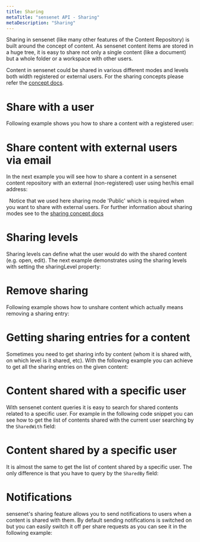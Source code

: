 ```yaml
---
title: Sharing
metaTitle: "sensenet API - Sharing"
metaDescription: "Sharing"
---
```


Sharing in sensenet (like many other features of the Content Repository) is built around the concept of content. As sensenet content items are stored in a huge tree, it is easy to share not only a single content (like a document) but a whole folder or a workspace with other users.

Content in sensenet could be shared in various different modes and levels both width registered or external users. For the sharing concepts please refer the [concept docs](/concepts/sharing).

# Share with a user

Following example shows you how to share a content with a registered user:

<tab category="sharing" article="sharing" example="byUser" />

# Share content with external users via email

In the next example you will see how to share a content in a sensenet content repository with an external (non-registered) user using her/his email address:

<tab category="sharing" article="sharing" example="byEmail" />
&nbsp;
<note title="Sharing mode">Notice that we used here sharing mode 'Public' which is required when you want to share with external users. For further information about sharing modes see to the <a href="/concepts/sharing">sharing concept docs</a></note>

# Sharing levels

Sharing levels can define what the user would do with the shared content (e.g. open, edit). The next example demonstrates using the sharing levels with setting the sharingLevel property:

<tab category="sharing" article="sharing" example="sharingLevels" />

# Remove sharing

Following example shows how to unshare content which actually means removing a sharing entry:

<tab category="sharing" article="sharing" example="removeSharing" />

# Getting sharing entries for a content

Sometimes you need to get sharing info by content (whom it is shared with, on which level is it shared, etc). With the following example you can achieve to get all the sharing entries on the given content:

<tab category="sharing" article="sharing" example="getSharingContent" />

# Content shared with a specific user

With sensenet content queries it is easy to search for shared contents related to a specific user. For example in the following code snippet you can see how to get the list of contents shared with the current user searching by the `SharedWith` field:

<tab category="sharing" article="sharing" example="sharedWith" />

# Content shared by a specific user

It is almost the same to get the list of content shared by a specific user. The only difference is that you have to query by the `SharedBy` field:

<tab category="sharing" article="sharing" example="sharedBy" />

# Notifications

sensenet's sharing feature allows you to send notifications to users when a content is shared with them. By default sending notifications is switched on but you can easily switch it off per share requests as you can see it in the following example:

<tab category="sharing" article="sharing" example="sharingNotification" />
